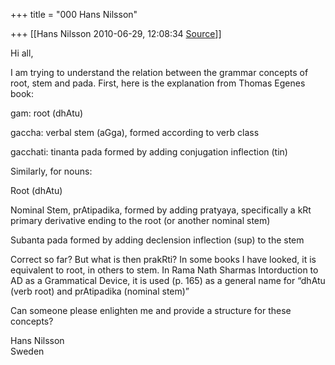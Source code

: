 +++
title = "000 Hans Nilsson"

+++
[[Hans Nilsson	2010-06-29, 12:08:34 [Source](https://groups.google.com/g/samskrita/c/4pFzq6_C79A)]]



Hi all,



I am trying to understand the relation between the grammar concepts of root, stem and pada. First, here is the explanation from Thomas Egenes book:



gam: root (dhAtu)

gaccha: verbal stem (aGga), formed according to verb class

gacchati: tinanta pada formed by adding conjugation inflection (tin)



Similarly, for nouns:

Root (dhAtu)

Nominal Stem, prAtipadika, formed by adding pratyaya, specifically a kRt primary derivative ending to the root (or another nominal stem)

Subanta pada formed by adding declension inflection (sup) to the stem



Correct so far? But what is then prakRti? In some books I have looked, it is equivalent to root, in others to stem. In Rama Nath Sharmas Intorduction to AD as a Grammatical Device, it is used (p. 165) as a general name for “dhAtu (verb root) and prAtipadika (nominal stem)”



Can someone please enlighten me and provide a structure for these concepts?



Hans Nilsson  
Sweden



